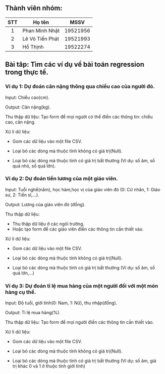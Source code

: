 ## Thành viên nhóm:
| STT | Họ tên | MSSV | 
| :---: | --- | --- |
| 1 | Phan Minh Nhật | 19521956 |
| 2 | Lê Võ Tiến Phát | 19521993 |   
| 3 | Hồ Thịnh | 19522274 | 

## Bài tâp: Tìm các ví dụ về bài toán regression trong thực tế.
### Ví dụ 1: Dự đoán cân nặng thông qua chiều cao của người đó.
Input: Chiều cao(cm).

Output: Cân nặng(kg).

Thu thập dữ liệu: Tạo form để mọi người có thể điền các thông tin: chiều cao, cân nặng.

Xử lí dữ liệu:
- Gom các dữ liệu vào một file CSV. 

- Loại bỏ các dòng mà thuộc tính không có giá trị(Null).

- Loại bỏ các dòng mà thuộc tính có giá trị bất thường (Ví dụ: số âm, số quá nhỏ, số quá lớn).
### Ví dụ 2: Dự đoán tiền lương của một giáo viên.
Input: Tuổi nghề(năm), học hàm,học vị của giáo viên đó (0: Cử nhân, 1: Giáo sư, 2: Tiến sĩ,...).

Output: Lương của giáo viên đó (đồng).

Thu thập dữ liệu: 
- Thu thập dữ liệu ở các ngôi trường.
- Hoặc tạo form để các giáo viên điền các thông tin cần thiết vào.

Xử lí dữ liệu:
- Gom các dữ liệu vào một file CSV. 

- Loại bỏ các dòng mà thuộc tính không có giá trị(Null).

- Loại bỏ các dòng mà thuộc tính có giá trị bất thường (Ví dụ: số âm, số quá lớn,...)

### Ví dụ 3: Dự đoán tỉ lệ mua hàng của một người đối với một món hàng cụ thể.
Input: Độ tuổi, giới tính(0: Nam, 1: Nữ), thu nhập(đồng).

Output: Tỉ lệ mua hàng(%).

Thu thập dữ liệu: Tạo form để mọi người điền các thông tin cần thiết vào.

Xử lí dữ liệu:
- Gom các dữ liệu vào một file CSV. 

- Loại bỏ các dòng mà thuộc tính không có giá trị(Null).

- Loại bỏ các dòng mà thuộc tính có giá trị bất thường (Ví dụ: số âm, giá trị khác 0 và 1 ở thuộc tính giới tính)

